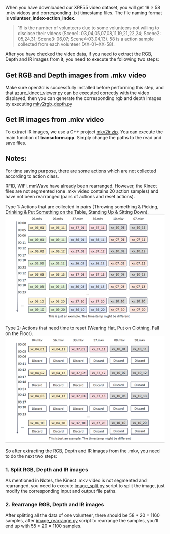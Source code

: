When you have downloaded our XRF55 video dataset, you will get 19 × 58 .mkv videos and corresponding .txt timestamp files. The file naming format is **volunteer_index-action_index**.

> 19 is the number of volunteers due to some volunteers not willing to disclose their videos (Scene1: 03,04,05,07,08,11,19,21,22,24; Scene2: 05,24,31; Scene3: 06,07; Scene4:03,04,13).
> 58 is a action sample collected from each volunteer (XX-01~XX-58).

After you have checked the video data, if you need to extract the RGB, Depth and IR images from it, you need to execute the following two steps:

## Get RGB and Depth images from .mkv video

Make sure open3d is successfully installed before performing this step, and that azure_kinect_viewer.py can be executed correctly with the video displayed, then you can generate the corresponding rgb and depth images by executing  [mkv2rgb_depth.py](.//hardware%20tutorial/Kinect/mkv2rgb_depth.py) 

## Get IR images from .mkv video

To extract IR images, we use a C++ project [mkv2ir.zip](.//hardware%20tutorial/Kinect/mkv2ir.zip). You can execute the main function of **transoform.cpp**. Simply change the paths to the read and save files.

## Notes:

For time saving purpose, there are some actions which are not collected according to action class. 

RFID, WiFi, mmWave have already been rearranged. However, the Kinect files are not segmented (one .mkv video contains 20 action samples) and have not been rearranged (pairs of actions and reset actions).

Type 1: Actions that are collected in pairs (Throwing something & Picking, Drinking & Put Something on the Table, Standing Up & Sitting Down).
![pair](./hardware%20tutorial/assets/re_arrange_pair.png)

Type 2: Actions that need time to reset (Wearing Hat, Put on Clothing, Fall on the Floor).
![even](./hardware%20tutorial/assets/re_arrange_even.png)

So after extracting the RGB, Depth and IR images from the .mkv, you need to do the next two steps:

### 1. Split RGB, Depth and IR images

As mentioned in Notes, the Kinect .mkv video is not segmented and rearranged, you need to execute [image_split.py](./hardware%20tutorial/Kinect/image_split.py) script to split the image, just modify the corresponding input and output file paths.

### 2. Rearrange RGB, Depth and IR images

After splitting all the data of one volunteer, there should be 58 * 20 = 1160 samples, after [image_rearrange.py](./hardware%20tutorial/Kinect/image_rearrange.py) script to rearrange the samples, you'll end up with 55 * 20 = 1100 samples.

